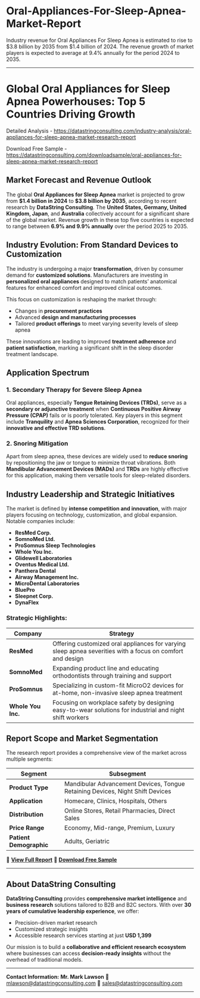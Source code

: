 # Oral-Appliances-For-Sleep-Apnea-Market-Report

Industry revenue for Oral Appliances For Sleep Apnea is estimated to rise to $3.8 billion by 2035 from $1.4 billion of 2024. The revenue growth of market players is expected to average at 9.4% annually for the period 2024 to 2035.

---

# **Global Oral Appliances for Sleep Apnea Powerhouses: Top 5 Countries Driving Growth**

Detailed Analysis - https://datastringconsulting.com/industry-analysis/oral-appliances-for-sleep-apnea-market-research-report

Download Free Sample - https://datastringconsulting.com/downloadsample/oral-appliances-for-sleep-apnea-market-research-report

## **Market Forecast and Revenue Outlook**

The global **Oral Appliances for Sleep Apnea** market is projected to grow from **\$1.4 billion in 2024** to **\$3.8 billion by 2035**, according to recent research by **DataString Consulting**. The **United States, Germany, United Kingdom, Japan**, and **Australia** collectively account for a significant share of the global market. Revenue growth in these top five countries is expected to range between **6.9% and 9.9% annually** over the period 2025 to 2035.

## **Industry Evolution: From Standard Devices to Customization**

The industry is undergoing a major **transformation**, driven by consumer demand for **customized solutions**. Manufacturers are investing in **personalized oral appliances** designed to match patients’ anatomical features for enhanced comfort and improved clinical outcomes.

This focus on customization is reshaping the market through:

* Changes in **procurement practices**
* Advanced **design and manufacturing processes**
* Tailored **product offerings** to meet varying severity levels of sleep apnea

These innovations are leading to improved **treatment adherence** and **patient satisfaction**, marking a significant shift in the sleep disorder treatment landscape.

## **Application Spectrum**

### **1. Secondary Therapy for Severe Sleep Apnea**

Oral appliances, especially **Tongue Retaining Devices (TRDs)**, serve as a **secondary or adjunctive treatment** when **Continuous Positive Airway Pressure (CPAP)** fails or is poorly tolerated.
Key players in this segment include **Tranquility** and **Apnea Sciences Corporation**, recognized for their **innovative and effective TRD solutions**.

### **2. Snoring Mitigation**

Apart from sleep apnea, these devices are widely used to **reduce snoring** by repositioning the jaw or tongue to minimize throat vibrations. Both **Mandibular Advancement Devices (MADs)** and **TRDs** are highly effective for this application, making them versatile tools for sleep-related disorders.

## **Industry Leadership and Strategic Initiatives**

The market is defined by **intense competition and innovation**, with major players focusing on technology, customization, and global expansion. Notable companies include:

* **ResMed Corp.**
* **SomnoMed Ltd.**
* **ProSomnus Sleep Technologies**
* **Whole You Inc.**
* **Glidewell Laboratories**
* **Oventus Medical Ltd.**
* **Panthera Dental**
* **Airway Management Inc.**
* **MicroDental Laboratories**
* **BluePro**
* **Sleepnet Corp.**
* **DynaFlex**

### **Strategic Highlights:**

| **Company**        | **Strategy**                                                                                              |
| ------------------ | --------------------------------------------------------------------------------------------------------- |
| **ResMed**         | Offering customized oral appliances for varying sleep apnea severities with a focus on comfort and design |
| **SomnoMed**       | Expanding product line and educating orthodontists through training and support                           |
| **ProSomnus**      | Specializing in custom-fit MicroO2 devices for at-home, non-invasive sleep apnea treatment                |
| **Whole You Inc.** | Focusing on workplace safety by designing easy-to-wear solutions for industrial and night shift workers   |

## **Report Scope and Market Segmentation**

The research report provides a comprehensive view of the market across multiple segments:

| **Segment**             | **Subsegment**                                                                |
| ----------------------- | ----------------------------------------------------------------------------- |
| **Product Type**        | Mandibular Advancement Devices, Tongue Retaining Devices, Night Shift Devices |
| **Application**         | Homecare, Clinics, Hospitals, Others                                          |
| **Distribution**        | Online Stores, Retail Pharmacies, Direct Sales                                |
| **Price Range**         | Economy, Mid-range, Premium, Luxury                                           |
| **Patient Demographic** | Adults, Geriatric                                                             |

📘 [**View Full Report**](https://datastringconsulting.com/industry-analysis/oral-appliances-for-sleep-apnea-market-research-report)
📄 [**Download Free Sample**](https://datastringconsulting.com/downloadsample/oral-appliances-for-sleep-apnea-market-research-report)

---

## **About DataString Consulting**

**DataString Consulting** provides **comprehensive market intelligence** and **business research** solutions tailored to B2B and B2C sectors. With over **30 years of cumulative leadership experience**, we offer:

* Precision-driven market research
* Customized strategic insights
* Accessible research services starting at just **USD 1,399**

Our mission is to build a **collaborative and efficient research ecosystem** where businesses can access **decision-ready insights** without the overhead of traditional models.

---

**Contact Information:**
**Mr. Mark Lawson**
📧 [mlawson@datastringconsulting.com](mailto:mlawson@datastringconsulting.com)
📧 [sales@datastringconsulting.com](mailto:sales@datastringconsulting.com)

---
